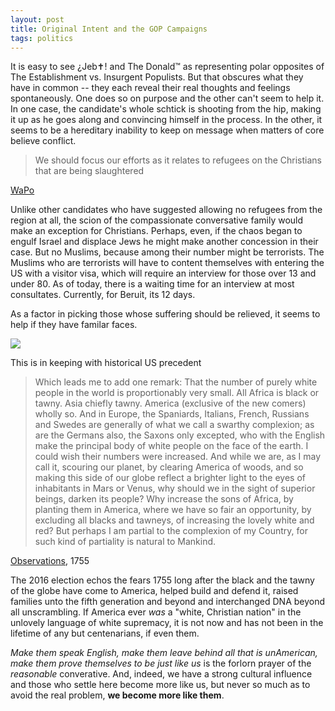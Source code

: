 ```yaml
---
layout: post
title: Original Intent and the GOP Campaigns
tags: politics
--- 
```


It is easy to see ¿Jeb✝! and The Donald™ as representing polar opposites of The Establishment vs. Insurgent Populists. But that obscures what they have in common -- they each reveal their real thoughts and feelings spontaneously. One does so on purpose and the other can't seem to help it. In one case, the candidate's whole schtick is shooting from the hip, making it up as he goes along and convincing himself in the process. In the other, it seems to be a hereditary inability to keep on message when matters of core believe conflict.

> We should focus our efforts as it relates to refugees on the Christians that are being slaughtered

[WaPo]

Unlike other candidates who have suggested allowing no refugees from the region at all, the scion of the compassionate conversative family would make an exception for Christians. Perhaps, even, if the chaos began to engulf Israel and displace Jews he might make another concession in their case. But no Muslims, because among their number might be terrorists. The Muslims who are terrorists will have to content themselves with entering the US with a visitor visa, which will require an interview for those over 13 and under 80. As of today, there is a waiting time for an interview at most consultates. Currently, for Beruit, its 12 days. 

As a factor in picking those whose suffering should be relieved, it seems to help if they have familar faces.

 ![](http://www.opendoorsusa.org/files/library/iraq-middle-east-refugee-family_nfbl.jpg)

This is in keeping with historical US precedent

> Which leads me to add one remark: That the number of purely white people in the world is proportionably very small. All Africa is black or tawny. Asia chiefly tawny. America (exclusive of the new comers) wholly so. And in Europe, the Spaniards, Italians, French, Russians and Swedes are generally of what we call a swarthy complexion; as are the Germans also, the Saxons only excepted, who with the English make the principal body of white people on the face of the earth. I could wish their numbers were increased. And while we are, as I may call it, scouring our planet, by clearing America of woods, and so making this side of our globe reflect a brighter light to the eyes of inhabitants in Mars or Venus, why should we in the sight of superior beings, darken its people? Why increase the sons of Africa, by planting them in America, where we have so fair an opportunity, by excluding all blacks and tawneys, of increasing the lovely white and red? But perhaps I am partial to the complexion of my Country, for such kind of partiality is natural to Mankind.

[Observations], 1755

The 2016 election echos the fears 1755 long after the black and the tawny of the globe have come to America, helped build and defend it, raised families unto the fifth generation and beyond and interchanged DNA beyond all unscrambling. If America ever *was* a "white, Christian nation" in the unlovely language of white supremacy, it is not now and has not been in the lifetime of any but centenarians, if even them.

*Make them speak English, make them leave behind all that is unAmerican, make them prove themselves to be just like us* is the forlorn prayer of the *reasonable* converative. And, indeed, we have a strong cultural influence and those who settle here become more like us, but never so much as to avoid the real problem, **we become more like them**.

[Observations]: http://bit.ly/1jwVsiO

[WaPo]:http://wapo.st/1X0V0FZ

